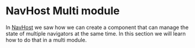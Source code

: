 # NavHost Multi module

In [NavHost](../navhost/) we saw how we can create a component that can manage the state of multiple navigators at the same time. In this section we will learn how to do that in a multi module.&#x20;
